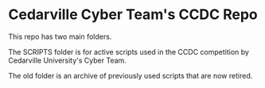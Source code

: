 # Cedarville Cyber Team's CCDC Repo

This repo has two main folders.

The SCRIPTS folder is for active scripts used in the CCDC competition by Cedarville University's Cyber Team.

The old folder is an archive of previously used scripts that are now retired.
